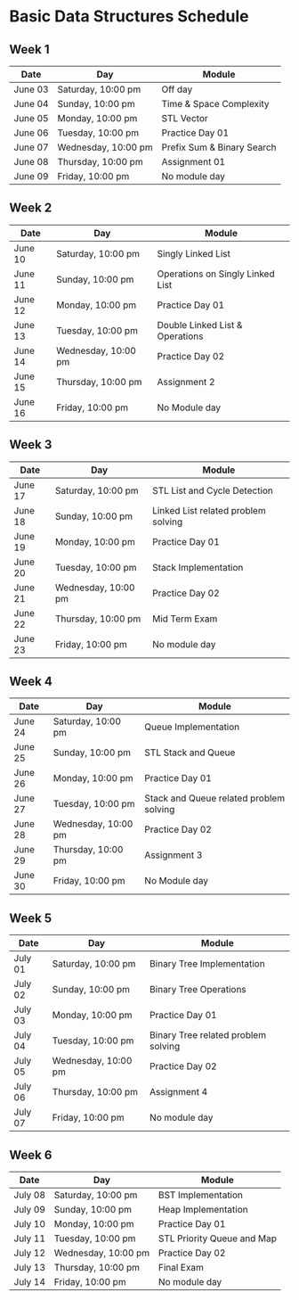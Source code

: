 # Basic Data Structures Schedule

## Week 1
| Date       | Day                | Module               |
|------------|--------------------|----------------------|
| June 03    | Saturday, 10:00 pm | Off day              |
| June 04    | Sunday, 10:00 pm   | Time & Space Complexity |
| June 05    | Monday, 10:00 pm   | STL Vector           |
| June 06    | Tuesday, 10:00 pm  | Practice Day 01      |
| June 07    | Wednesday, 10:00 pm| Prefix Sum & Binary Search |
| June 08    | Thursday, 10:00 pm | Assignment 01        |
| June 09    | Friday, 10:00 pm   | No module day        |

## Week 2
| Date       | Day                | Module               |
|------------|--------------------|----------------------|
| June 10    | Saturday, 10:00 pm | Singly Linked List   |
| June 11    | Sunday, 10:00 pm   | Operations on Singly Linked List |
| June 12    | Monday, 10:00 pm   | Practice Day 01      |
| June 13    | Tuesday, 10:00 pm  | Double Linked List & Operations |
| June 14    | Wednesday, 10:00 pm| Practice Day 02      |
| June 15    | Thursday, 10:00 pm | Assignment 2         |
| June 16    | Friday, 10:00 pm   | No Module day        |

## Week 3
| Date       | Day                | Module               |
|------------|--------------------|----------------------|
| June 17    | Saturday, 10:00 pm | STL List and Cycle Detection |
| June 18    | Sunday, 10:00 pm   | Linked List related problem solving |
| June 19    | Monday, 10:00 pm   | Practice Day 01      |
| June 20    | Tuesday, 10:00 pm  | Stack Implementation |
| June 21    | Wednesday, 10:00 pm| Practice Day 02      |
| June 22    | Thursday, 10:00 pm | Mid Term Exam        |
| June 23    | Friday, 10:00 pm   | No module day        |

## Week 4
| Date       | Day                | Module               |
|------------|--------------------|----------------------|
| June 24    | Saturday, 10:00 pm | Queue Implementation |
| June 25    | Sunday, 10:00 pm   | STL Stack and Queue  |
| June 26    | Monday, 10:00 pm   | Practice Day 01      |
| June 27    | Tuesday, 10:00 pm  | Stack and Queue related problem solving |
| June 28    | Wednesday, 10:00 pm| Practice Day 02      |
| June 29    | Thursday, 10:00 pm | Assignment 3         |
| June 30    | Friday, 10:00 pm   | No Module day        |

## Week 5
| Date       | Day                | Module               |
|------------|--------------------|----------------------|
| July 01    | Saturday, 10:00 pm | Binary Tree Implementation |
| July 02    | Sunday, 10:00 pm   | Binary Tree Operations |
| July 03    | Monday, 10:00 pm   | Practice Day 01      |
| July 04    | Tuesday, 10:00 pm  | Binary Tree related problem solving |
| July 05    | Wednesday, 10:00 pm| Practice Day 02      |
| July 06    | Thursday, 10:00 pm | Assignment 4         |
| July 07    | Friday, 10:00 pm   | No module day        |

## Week 6
| Date       | Day                | Module               |
|------------|--------------------|----------------------|
| July 08    | Saturday, 10:00 pm | BST Implementation   |
| July 09    | Sunday, 10:00 pm   | Heap Implementation  |
| July 10    | Monday, 10:00 pm   | Practice Day 01      |
| July 11    | Tuesday, 10:00 pm  | STL Priority Queue and Map |
| July 12    | Wednesday, 10:00 pm| Practice Day 02      |
| July 13    | Thursday, 10:00 pm | Final Exam           |
| July 14    | Friday, 10:00 pm   | No module day        |
